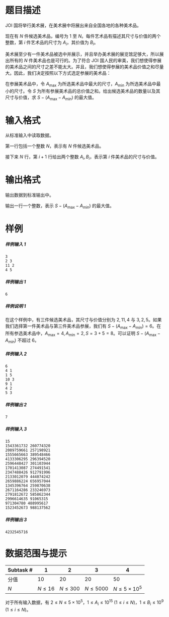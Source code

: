 
# 题目描述

JOI 国将举行美术展，在美术展中将展出来自全国各地的各种美术品。

现在有 $N$ 件候选美术品，编号为 $1$ 至 $N$。每件艺术品有描述其尺寸与价值的两个整数，第 $i$ 件艺术品的尺寸为 $A_i$，其价值为 $B_i$。

美术展至少有一件美术品被选中并展示，并且举办美术展的展览馆足够大，所以展出所有的 $N$ 件美术品也是可行的。为了符合 JOI 国人民的审美，我们想使得参展的美术品之间的尺寸之差不能太大。并且，我们想使得参展的美术品价值之和尽量大。因此，我们决定按照以下方式选定参展的美术品：

在参展美术品中，令 $A_\max$ 为所选美术品中最大的尺寸，$A_\min$ 为所选美术品中最小的尺寸。令 $S$ 为所有参展美术品的总价值之和。给出候选美术品的数量以及其尺寸与价值，求 $S-(A_\max-A_\min)$ 的最大值。

# 输入格式

从标准输入中读取数据。

第一行包括一个整数 $N$，表示有 $N$ 件候选美术品。

接下来 $N$ 行，第 $i+1$ 行给出两个整数 $A_i, B_i$，表示第 $i$ 件美术品的尺寸与价值。

# 输出格式

输出数据到标准输出中。

输出一行一个整数，表示 $S-(A_\max-A_\min)$ 的最大值。

# 样例

##### 样例输入 1

```plain
3
2 3
11 2
4 5
```

##### 样例输出 1

```plain
6
```

##### 样例说明 1

在这个样例中，有三件候选美术品，其尺寸与价值分别为 $2, 11, 4$ 与 $3, 2, 5$。如果我们选择第一件美术品与第三件美术品参展，我们有 $S-(A_\max-A_\min)=6$。在所有参选美术品中，$A_\max=4, A_\min=2, S=3+5=8$。可以证明 $S-(A_\max-A_\min)$ 不超过 $6$。

##### 样例输入 2

```plain
6
4 1
1 5
10 3
9 1
4 2
5 3
```

##### 样例输出 2

```plain
7
```

##### 样例输入 3

```plain
15
1543361732 260774320
2089759661 257198921
1555665663 389548466
4133306295 296394520
2596448427 301103944
1701413087 274491541
2347488426 912791996
2133012079 444074242
2659886224 656957044
1345396764 259870638
2671164286 233246973
2791812672 585862344
2996614635 91065315
971304780 488995617
1523452673 988137562
```

##### 样例输出 3

```plain
4232545716
```

# 数据范围与提示

|Subtask #|1|2|3|4|
|-|-|-|-|-|
|分值|10|20|20|50|
|$N$|$N\le 16$|$N \le 300$|$N \le 5000$|$N \le 5\times 10^5$|

对于所有输入数据，有 $2≤N≤5\times 10^5$，$1≤A_i≤10^{15}$ $(1≤i≤N)$，$1≤B_i≤10^9$ $(1≤i≤N)$。

